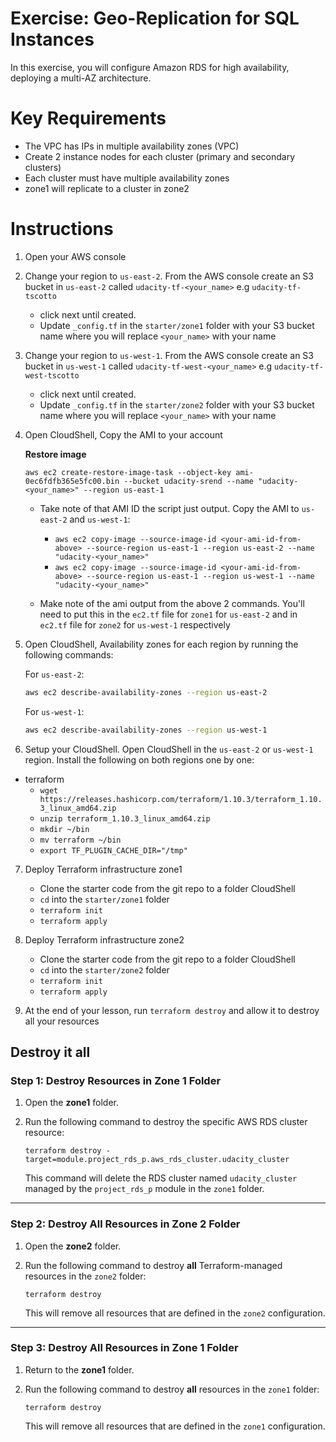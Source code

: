 # Exercise: Geo-Replication for SQL Instances

In this exercise, you will configure Amazon RDS for high availability, deploying a multi-AZ architecture.

# Key Requirements

- The VPC has IPs in multiple availability zones (VPC)
- Create 2 instance nodes for each cluster (primary and secondary clusters)
- Each cluster must have multiple availability zones
- zone1 will replicate to a cluster in zone2

# Instructions
1. Open your AWS console

2. Change your region to `us-east-2`. From the AWS console create an S3 bucket in `us-east-2` called `udacity-tf-<your_name>` e.g `udacity-tf-tscotto`
    - click next until created.
    - Update `_config.tf` in the `starter/zone1` folder with your S3 bucket name where you will replace `<your_name>` with your name

3. Change your region to `us-west-1`. From the AWS console create an S3 bucket in `us-west-1` called `udacity-tf-west-<your_name>` e.g `udacity-tf-west-tscotto`
    - click next until created.
    - Update `_config.tf` in the `starter/zone2` folder with your S3 bucket name where you will replace `<your_name>` with your name

4. Open CloudShell, Copy the AMI to your account

   **Restore image**
    ```shell
    aws ec2 create-restore-image-task --object-key ami-0ec6fdfb365e5fc00.bin --bucket udacity-srend --name "udacity-<your_name>" --region us-east-1
    ```
    <!-- - Replace the owner field in `_data.tf` with your Amazon owner ID assigned on the AMI (you can get this in the console by going to EC2 - AMIs and selecting the Owned by me at the top filter) -->
    - Take note of that AMI ID the script just output. Copy the AMI to `us-east-2` and `us-west-1`:
        - `aws ec2 copy-image --source-image-id <your-ami-id-from-above> --source-region us-east-1 --region us-east-2 --name "udacity-<your_name>"`
        - `aws ec2 copy-image --source-image-id <your-ami-id-from-above> --source-region us-east-1 --region us-west-1 --name "udacity-<your_name>"`

    - Make note of the ami output from the above 2 commands. You'll need to put this in the `ec2.tf` file for `zone1` for `us-east-2` and in `ec2.tf` file for `zone2` for `us-west-1` respectively

    <!-- - Set your aws cli config to `us-east-2` -->

5. Open CloudShell, Availability zones for each region by running the following commands:

    For `us-east-2`:
    ```bash
    aws ec2 describe-availability-zones --region us-east-2
    ```

    For `us-west-1`:
    ```bash
    aws ec2 describe-availability-zones --region us-west-1
    ```

6. Setup your CloudShell. Open CloudShell in the `us-east-2` or `us-west-1` region. Install the following on both regions one by one:

- terraform
    - `wget https://releases.hashicorp.com/terraform/1.10.3/terraform_1.10.3_linux_amd64.zip`
    - `unzip terraform_1.10.3_linux_amd64.zip`
    - `mkdir ~/bin`
    - `mv terraform ~/bin`
    - `export TF_PLUGIN_CACHE_DIR="/tmp"`

7. Deploy Terraform infrastructure zone1
    - Clone the starter code from the git repo to a folder CloudShell
    - `cd` into the `starter/zone1` folder
    - `terraform init`
    - `terraform apply`

8. Deploy Terraform infrastructure zone2
    - Clone the starter code from the git repo to a folder CloudShell
    - `cd` into the `starter/zone2` folder
    - `terraform init`
    - `terraform apply`

9. At the end of your lesson, run `terraform destroy` and allow it to destroy all your resources

## Destroy it all
### Step 1: Destroy Resources in Zone 1 Folder

1. Open the **zone1** folder.
2. Run the following command to destroy the specific AWS RDS cluster resource:

   ```
   terraform destroy -target=module.project_rds_p.aws_rds_cluster.udacity_cluster
   ```

   This command will delete the RDS cluster named `udacity_cluster` managed by the `project_rds_p` module in the `zone1` folder.

---

### Step 2: Destroy All Resources in Zone 2 Folder

1. Open the **zone2** folder.
2. Run the following command to destroy **all** Terraform-managed resources in the `zone2` folder:

   ```
   terraform destroy
   ```

   This will remove all resources that are defined in the `zone2` configuration.

---

### Step 3: Destroy All Resources in Zone 1 Folder

1. Return to the **zone1** folder.
2. Run the following command to destroy **all** resources in the `zone1` folder:

   ```
   terraform destroy
   ```

   This will remove all resources that are defined in the `zone1` configuration.
